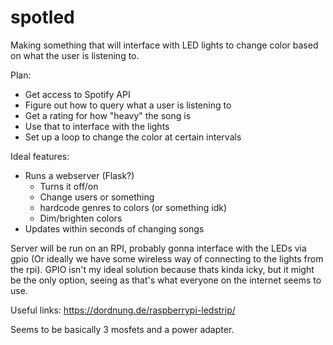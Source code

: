 # spotled
Making something that will interface with LED lights to change color based on what the user is listening to.

Plan:
- Get access to Spotify API
- Figure out how to query what a user is listening to
- Get a rating for how "heavy" the song is
- Use that to interface with the lights
- Set up a loop to change the color at certain intervals

Ideal features:
- Runs a webserver (Flask?)
	- Turns it off/on
	- Change users or something
	- hardcode genres to colors (or something idk)
	- Dim/brighten colors
- Updates within seconds of changing songs


Server will be run on an RPI, probably gonna interface with the LEDs via gpio (Or ideally we have some wireless way of connecting to the lights from the rpi). GPIO isn't my ideal solution because thats kinda icky, but it might be the only option, seeing as that's what everyone on the internet seems to use.

Useful links:
https://dordnung.de/raspberrypi-ledstrip/

Seems to be basically 3 mosfets and a power adapter.